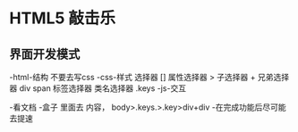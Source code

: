 # HTML5 敲击乐

## 界面开发模式
-html-结构
    不要去写css
-css-样式
    选择器
    [] 属性选择器
    > 子选择器
    + 兄弟选择器
    div span 标签选择器
    类名选择器 .keys
-js-交互

-看文档
-盒子
   里面去 内容，
   body>.keys.>.key>div+div
-在完成功能后尽可能去提速